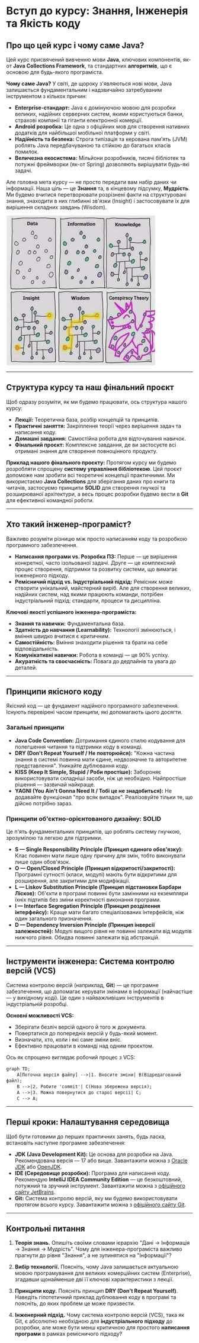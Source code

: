 # Вступ до курсу: Знання, Інженерія та Якість коду
## Про що цей курс і чому саме Java?

Цей курс присвячений вивченню мови **Java**, ключових компонентів, як-от **Java Collections Framework**, та стандартних **алгоритмів**, що є основою для будь-якого програміста.

**Чому саме Java?** У світі, де щороку з'являються нові мови, Java залишається фундаментальним і надзвичайно затребуваним інструментом з кількох причин:
* **Enterprise-стандарт:** Java є домінуючою мовою для розробки великих, надійних серверних систем, якими користуються банки, страхові компанії та гіганти електронної комерції.
* **Android розробка:** Це одна з офіційних мов для створення нативних додатків для найбільшої мобільної платформи у світі.
* **Надійність та безпека:** Строга типізація та керована пам'ять (JVM) роблять Java передбачуваною та стійкою до багатьох класів помилок.
* **Величезна екосистема:** Мільйони розробників, тисячі бібліотек та потужні фреймворки (як-от Spring) дозволяють вирішувати будь-які задачі.

Але головна мета курсу — не просто передати вам набір даних чи інформації. Наша ціль — це **Знання** та, в кінцевому підсумку, **Мудрість**. Ми будемо вчитися перетворювати розрізнені факти на структуровані знання, знаходити в них глибинні зв'язки (Insight) і застосовувати їх для вирішення складних завдань (Wisdom).

![Ілюстративний процес структурування знань](attachments/00_from_data_to_wisdom.png)

***

## Структура курсу та наш фінальний проєкт

Щоб одразу розуміти, як ми будемо працювати, ось структура нашого курсу:
* **Лекції:** Теоретична база, розбір концепцій та принципів.
* **Практичні заняття:** Закріплення теорії через вирішення задач та написання коду.
* **Домашні завдання:** Самостійна робота для відточування навичок.
* **Фінальний проєкт:** Комплексне завдання, де ви застосуєте всі отримані знання для створення повноцінного продукту.

**Приклад нашого фінального проєкту:**
Протягом курсу ми будемо розробляти спрощену **систему управління бібліотекою**. Цей проєкт допоможе нам зробити всі теоретичні концепції практичними. Ми використаємо **Java Collections** для зберігання даних про книги та читачів, застосуємо принципи **SOLID** для створення гнучкої та розширюваної архітектури, а весь процес розробки будемо вести в **Git** для ефективної командної роботи.

***

## Хто такий інженер-програміст?

Важливо розуміти різницю між просто написанням коду та розробкою програмного забезпечення.

* **Написання програми vs. Розробка ПЗ:** Перше — це вирішення конкретної, часто ізольованої задачі. Друге — це комплексний процес створення, підтримки та розвитку системи, що вимагає інженерного підходу.
* **Ремісничий підхід vs. Індустріальний підхід:** Ремісник може створити унікальний, майстерний виріб. Але для створення великих, надійних систем, над якими працюють команди, потрібен індустріальний підхід: стандарти, процеси та дисципліна.

**Ключові якості успішного інженера-програміста:**
* **Знання та навички:** Фундаментальна база.
* **Здатність до навчання (Learnability):** Технології змінюються, і вміння швидко вчитися є критичним.
* **Самостійність:** Вміння знаходити рішення та брати на себе відповідальність.
* **Комунікативні навички:** Робота в команді — це 90% успіху.
* **Акуратність та своєчасність:** Повага до дедлайнів та увага до деталей.

***

## Принципи якісного коду

Якісний код — це фундамент надійного програмного забезпечення. Існують перевірені часом принципи, які допомагають цього досягти.

### Загальні принципи

* **Java Code Convention:** Дотримання єдиного стилю кодування для полегшення читання та підтримки коду в команді.
* **DRY (Don't Repeat Yourself / Не повторюйся):** "Кожна частина знання в системі повинна мати єдине, недвозначне та авторитетне представлення". Уникайте дублювання коду.
* **KISS (Keep It Simple, Stupid / Роби простіше):** Забороняє використовувати складніші засоби, ніж це необхідно. Найпростіше рішення — зазвичай найкраще.
* **YAGNI (You Ain't Gonna Need It / Тобі це не знадобиться):** Не додавайте функціонал "про всяк випадок". Реалізовуйте тільки те, що дійсно потрібно зараз.

### Принципи об'єктно-орієнтованого дизайну: SOLID

Це п'ять фундаментальних принципів, що роблять систему гнучкою, зрозумілою та легкою для підтримки.

* **S — Single Responsibility Principle (Принцип єдиного обов'язку):** Клас повинен мати лише одну причину для змін, тобто виконувати лише один обов'язок.
* **O — Open/Closed Principle (Принцип відкритості/закритості):** Програмні сутності (класи, модулі) мають бути відкритими для розширення, але закритими для модифікації.
* **L — Liskov Substitution Principle (Принцип підстановки Барбари Лісков):** Об'єкти в програмі повинні бути замінними на екземпляри їхніх підтипів без зміни коректності виконання програми.
* **I — Interface Segregation Principle (Принцип розділення інтерфейсу):** Краще мати багато спеціалізованих інтерфейсів, ніж один загального призначення.
* **D — Dependency Inversion Principle (Принцип інверсії залежностей):** Модулі вищого рівня не повинні залежати від модулів нижчого рівня. Обидва повинні залежати від абстракцій.

***

## Інструменти інженера: Система контролю версій (VCS)

Система контролю версій (наприклад, **Git**) — це програмне забезпечення, що допомагає керувати змінами в інформації (найчастіше — у вихідному коді). Це один з найважливіших інструментів в індустріальній розробці.

**Основні можливості VCS:**
* Зберігати безліч версій одного й того ж документа.
* Повертатися до попередніх версій у будь-який момент.
* Визначати, хто, коли і які саме зміни вніс.
* Ефективно працювати в команді над одним проєктом.

Ось як спрощено виглядає робочий процес з VCS:

```mermaid
graph TD;
    A[Поточна версія файлу] -->|1. Вносите зміни| B(Відредагований файл);
    B -->|2. Робите 'commit'| C(Нова збережена версія);
    A -->|3. Можна повернутися до старої версії| C;
    C --> A;
````

-----

## Перші кроки: Налаштування середовища

Щоб бути готовими до перших практичних занять, будь ласка, встановіть наступне програмне забезпечення:

  * **JDK (Java Development Kit):** Це основа для розробки на Java. Рекомендована версія — 17 або вище. Завантажити можна з [Oracle JDK](https://www.oracle.com/java/technologies/downloads/) або [OpenJDK](https://adoptium.net/).
  * **IDE (Середовище розробки):** Програма для написання коду. Рекомендую **IntelliJ IDEA Community Edition** — це безкоштовний, потужний та зручний інструмент. Завантажити можна з [офіційного сайту JetBrains](https://www.jetbrains.com/idea/download/).
  * **Git:** Система контролю версій, яку ми будемо використовувати протягом всього курсу. Завантажити можна з [офіційного сайту Git](https://git-scm.com/downloads).

-----

## Контрольні питання

1.  **Теорія знань.** Опишіть своїми словами ієрархію "Дані → Інформація → Знання → Мудрість". Чому для інженера-програміста важливо прагнути до рівня "Знання", а не зупинятися на "Інформації"?

2.  **Вибір технології.** Поясніть, чому Java залишається актуальною мовою програмування для великих комерційних систем (Enterprise), згадавши щонайменше дві її ключові характеристики з лекції.

3.  **Принципи коду.** Поясніть принцип **DRY (Don't Repeat Yourself)**. Наведіть гіпотетичний приклад дублювання коду в програмі та поясніть, до яких проблем це може призвести.

4.  **Інженерний підхід.** Чому система контролю версій (VCS), така як Git, є абсолютно необхідною для **індустріального підходу** до розробки, але може бути менш критичною для простого **написання програми** в рамках ремісничого підходу?